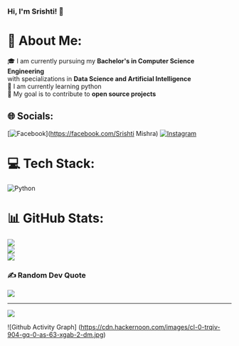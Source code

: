 ### Hi, I'm Srishti! 👋

# 💫 About Me:
🎓 I am currently pursuing my **Bachelor's in Computer Science Engineering** <br>   with specializations in **Data Science and Artificial Intelligence**<br>🌱 I am currently learning python<br>🎯 My goal is to contribute to **open source projects**


## 🌐 Socials:
[![Facebook](https://img.shields.io/badge/Facebook-%231877F2.svg?logo=Facebook&logoColor=white)](https://facebook.com/Srishti Mishra) [![Instagram](https://img.shields.io/badge/Instagram-%23E4405F.svg?logo=Instagram&logoColor=white)](https://instagram.com/@_srishti.mishra) 

# 💻 Tech Stack:
![Python](https://img.shields.io/badge/python-3670A0?style=for-the-badge&logo=python&logoColor=ffdd54)
# 📊 GitHub Stats:
![](https://github-readme-stats.vercel.app/api?username=srishti2801&theme=synthwave&hide_border=false&include_all_commits=true&count_private=false)<br/>
![](https://github-readme-streak-stats.herokuapp.com/?user=srishti2801&theme=synthwave&hide_border=false)<br/>
![](https://github-readme-stats.vercel.app/api/top-langs/?username=srishti2801&theme=synthwave&hide_border=false&include_all_commits=true&count_private=false&layout=compact)

### ✍️ Random Dev Quote
![](https://quotes-github-readme.vercel.app/api?type=horizontal&theme=radical)

---
[![](https://visitcount.itsvg.in/api?id=srishti2801&icon=0&color=0)](https://visitcount.itsvg.in)

![Github Activity Graph]
(https://cdn.hackernoon.com/images/cl-0-trqiv-904-gq-0-as-63-xgab-2-dm.jpg)
